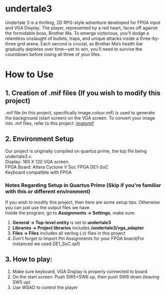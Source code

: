 # undertale3
Undertale 3 is a thrilling, 2D RPG-style adventure developed for FPGA input and VGA Display. The player, represented by a red heart, faces off against the formidable boss, Brother Ma. To emerge victorious, you’ll dodge a relentless onslaught of bullets, traps, and unique attacks inside a three-by-three grid arena. Each second is crucial, as Brother Ma’s health bar gradually depletes over time—yet to win, you’ll need to survive the countdown before losing all three of your lifes.

# How to Use
## 1. Creation of .mif files (If you wish to modify this project)
.mif file (in this project, specifically image.colour.mif) is used to generate the background (start screen) on the VGA screen. To convert your image into .mif files, refer to this project: [imgtomif](https://github.com/stefanstancu/imgtomif)
## 2. Environment Setup
Our project is originally compiled on quartus prime, the top file being undertale3.v. 
<br>
Display: 160 X 120 VGA screen. 
<br>
FPGA Board: Altera Cyclone V Soc FPGA DE1-SoC
<br>
Keyboard compatible with FPGA
### Notes Regarding Setup in Quartus Prime (Skip if you're familiar with this or different environment)
If you wish to modify this project, then here are some setup tips. Otherwise you can just use the output files we have.
<br>
Inside the program, go to __Assignments -> Settings__, make sure: 
1) __General -> Top-level entity__ is set to __undertale3__
2) __Libraries -> Project libraries__ includes __/undertale3/vga_adapter__
3) __Files -> Files__ includes all verilog (.v) files in this project
4) Don't forget to Import Pin Assignments for your FPGA board(For instanced we used DE1_SoC.qsf)
## 3. How to play: 
1) Make sure keyboard, VGA Display is properly connected to board
2) On the start screen: Push SW5+SW6 up, then push SW6 down (leaving SW5 up)
3) Use WSAD to control the player
